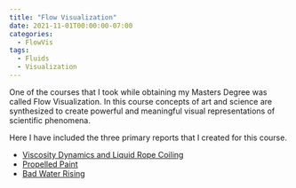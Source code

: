 ```yaml
---
title: "Flow Visualization"
date: 2021-11-01T00:00:00-07:00
categories:
  - FlowVis
tags:
  - Fluids
  - Visualization
---
```


One of the courses that I took while obtaining my Masters Degree was called Flow Visualization. In this course concepts of art and science are synthesized to create powerful and meaningful visual representations of scientific phenomena.

Here I have included the three primary reports that I created for this course.
- <a href="/pdfs/JacobHaimes_Viscosity-Dynamics_FlowVis.pdf">Viscosity Dynamics and Liquid Rope Coiling</a>
- <a href="/pdfs/JacobHaimes_Propelled-Paint_FlowVis.pdf">Propelled Paint</a>
- <a href="/pdfs/JacobHaimes_Bad-Water-Rising_FlowVis.pdf">Bad Water Rising</a>
